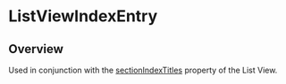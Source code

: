 # ListViewIndexEntry

<TypeHeader/>

## Overview

Used in conjunction with the [sectionIndexTitles](Titanium.UI.ListView.sectionIndexTitles) property of the List View.

<ApiDocs/>
